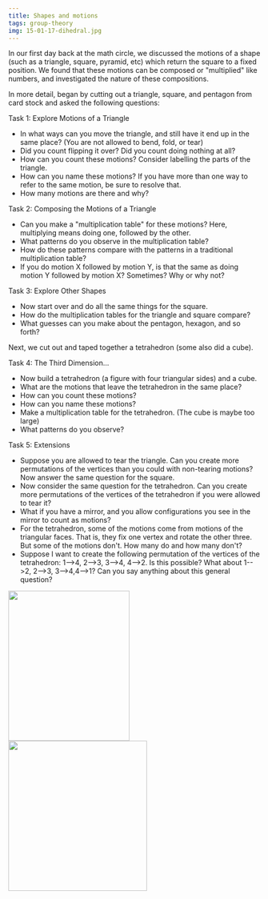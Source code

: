 ```yaml
---
title: Shapes and motions
tags: group-theory
img: 15-01-17-dihedral.jpg
---
```

In our first day back at the math circle, we discussed the motions of a shape (such as a triangle, square, pyramid, etc) which return the square to a fixed position. We found that these motions can be composed or "multiplied" like numbers, and investigated the nature of these compositions.<!--more-->

<p>In more detail, began by cutting out a triangle, square, and pentagon from card stock and asked the following questions:</p>
<p>Task 1: Explore Motions of a Triangle</p>
<ul>
<li>In what ways can you move the triangle, and still have it end up in the same place? (You are not allowed to bend, fold, or tear)</li>
<li>Did you count flipping it over? Did you count doing nothing at all?</li>
<li>How can you count these motions? Consider labelling the parts of the triangle.</li>
<li>How can you name these motions? If you have more than one way to refer to the same motion, be sure to resolve that.</li>
<li>How many motions are there and why?</li>
</ul>
<p>Task 2: Composing the Motions of a Triangle</p>
<ul>
<li>Can you make a "multiplication table" for these motions? Here, multiplying means doing one, followed by the other.</li>
<li>What patterns do you observe in the multiplication table?</li>
<li>How do these patterns compare with the patterns in a traditional multiplication table?</li>
<li>If you do motion X followed by motion Y, is that the same as doing motion Y followed by motion X? Sometimes? Why or why not?</li>
</ul>
<p>Task 3: Explore Other Shapes </p>
<ul>
<li>Now start over and do all the same things for the square.</li>
<li>How do the multiplication tables for the triangle and square compare?</li>
<li>What guesses can you make about the pentagon, hexagon, and so forth?</li>
</ul>
<p>Next, we cut out and taped together a tetrahedron (some also did a cube).</p>
<p>Task 4: The Third Dimension...</p>
<ul>
<li>Now build a tetrahedron (a figure with four triangular sides) and a cube.</li>
<li>What are the motions that leave the tetrahedron in the same place?</li>
<li>How can you count these motions?</li>
<li>How can you name these motions?</li>
<li>Make a multiplication table for the tetrahedron. (The cube is maybe too large)</li>
<li>What patterns do you observe?</li>
</ul>
<p>Task 5: Extensions</p>
<ul>
<li>Suppose you are allowed to tear the triangle. Can you create more permutations of the vertices than you could with non-tearing motions? Now answer the same question for the square.</li>
<li>Now consider the same question for the tetrahedron. Can you create more permutations of the vertices of the tetrahedron if you were allowed to tear it?</li>
<li>What if you have a mirror, and you allow configurations you see in the mirror to count as motions?</li>
<li>For the tetrahedron, some of the motions come from motions of the triangular faces. That is, they fix one vertex and rotate the other three. But some of the motions don't. How many do and how many don't?</li>
<li>Suppose I want to create the following permutation of the vertices of the tetrahedron: 1--&gt;4, 2--&gt;3, 3--&gt;4, 4--&gt;2. Is this possible? What about 1--&gt;2, 2--&gt;3, 3--&gt;4,4--&gt;1? Can you say anything about this general question?</li>
</ul>

<img src="{{ site.baseurl }}/assets/misc/dihedral-table.jpg" width="242" height="300"/>

<img src="{{ site.baseurl }}/assets/misc/dihedral-list.jpg" width="277" height="300"/>
